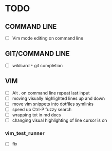 TODO
====

## COMMAND LINE
 - [ ] Vim mode editing on command line

## GIT/COMMAND LINE
 - [ ] wildcard `*` git completion

## VIM
 - [ ] Alt . on command line repeat last input
 - [ ] moving visually highlighted lines up and down
 - [ ] move vim snippets into dotfiles symlinks
 - [ ] speed up Ctrl-P fuzzy search
 - [ ] wrapping txt in md docs
 - [ ] changing visual highlighting of line cursor is on

### vim_test_runner
 - [ ] fix

